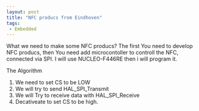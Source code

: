 ```yaml
---
layout: post
title: "NFC producs from Eindhoven"
tags:
 - Embedded
---
```

What we need to make some NFC producs? The first You need to develop NFC producs, then You need add microcontoller to controll the NFC, connected via SPI. I will use NUCLEO-F446RE then i will program it.

The Algorithm
1. We need to set CS to be LOW
2. We will try to send HAL_SPI_Transmit
3. We will Try to receive data with HAL_SPI_Receive
4. Decativeate to set CS to be high. 